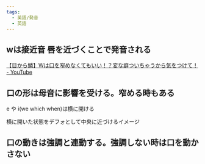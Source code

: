 ```yaml
---
tags:
  - 英語/発音
  - 英語
---
```

## wは接近音 唇を近づくことで発音される 
[【目から鱗】Wは口を窄めなくてもいい！？変な癖ついちゃうから気をつけて！ - YouTube](https://www.youtube.com/watch?v=N3IOw3Emo3Q)


## 口の形は母音に影響を受ける。窄める時もある

e や i(we which when)は横に開ける

横に開いた状態をデフォとして中央に近づけるイメージ

## 口の動きは強調と連動する。強調しない時は口を動かさない


